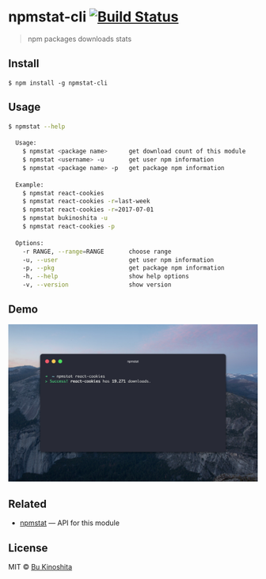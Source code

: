 # npmstat-cli [![Build Status](https://travis-ci.org/bukinoshita/npmstat-cli.svg?branch=master)](https://travis-ci.org/bukinoshita/npmstat-cli)

> npm packages downloads stats


## Install

```
$ npm install -g npmstat-cli
```


## Usage

```bash
$ npmstat --help

  Usage:
    $ npmstat <package name>      get download count of this module
    $ npmstat <username> -u       get user npm information
    $ npmstat <package name> -p   get package npm information

  Example:
    $ npmstat react-cookies
    $ npmstat react-cookies -r=last-week
    $ npmstat react-cookies -r=2017-07-01
    $ npmstat bukinoshita -u
    $ npmstat react-cookies -p

  Options:
    -r RANGE, --range=RANGE       choose range
    -u, --user                    get user npm information
    -p, --pkg                     get package npm information
    -h, --help                    show help options
    -v, --version                 show version
```

## Demo

<img src="demo.png" alt="demo" width="700px">


## Related

- [npmstat](https://github.com/bukinoshita/npmstat) — API for this module


## License

MIT © [Bu Kinoshita](https://bukinoshita.io)

